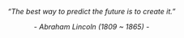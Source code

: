 
<p align="center"><i>“The best way to predict the future is to create it.”</i></p>
<p align="center"><i>- Abraham Lincoln (1809 ~ 1865) -</i></p>
